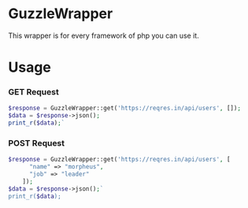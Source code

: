 # GuzzleWrapper
This wrapper is for every framework of php you can use it.


# Usage 

### GET Request

```php 
$response = GuzzleWrapper::get('https://reqres.in/api/users', []);
$data = $response->json();
print_r($data);`
```
### POST Request

```php
$response = GuzzleWrapper::get('https://reqres.in/api/users', [
      "name" => "morpheus",
      "job" => "leader"
    ]);
$data = $response->json();`
print_r($data);
```
